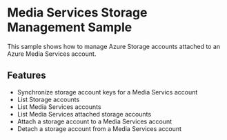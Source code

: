 # Media Services Storage Management Sample

This sample shows how to manage Azure Storage accounts attached to
an Azure Media Services account.

## Features

* Synchronize storage account keys for a Media Servics account
* List Storage accounts
* List Media Services accounts
* List Media Services attached storage accounts
* Attach a storage account to a Media Services account
* Detach a storage account from a Media Services account

